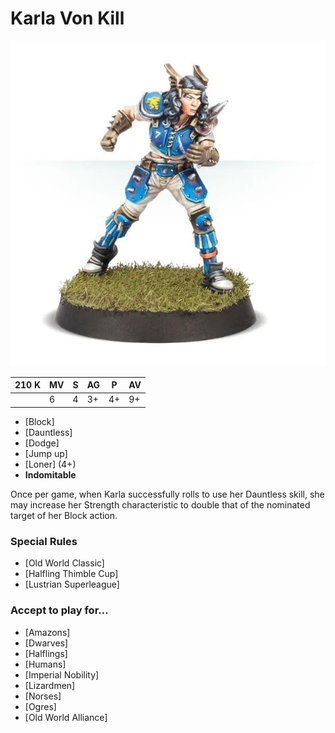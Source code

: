 # Karla Von Kill

![](../media/starplayers/KarlaVonKill01.jpg)

| 210 K  | MV | S | AG | P | AV |
| --- | --- | --- | --- | --- | --- |
| | 6 | 4 | 3+ | 4+ | 9+ |

* [Block]
* [Dauntless]
* [Dodge]
* [Jump up]
* [Loner] (4+)
* **Indomitable**

Once per game, when Karla successfully rolls to use her Dauntless skill, she may increase her Strength characteristic to double that of the nominated target of her Block action.

### Special Rules
* [Old World Classic]
* [Halfling Thimble Cup]
* [Lustrian Superleague]

### Accept to play for...
* [Amazons]
* [Dwarves]
* [Halflings]
* [Humans]
* [Imperial Nobility]
* [Lizardmen]
* [Norses]
* [Ogres]
* [Old World Alliance]
